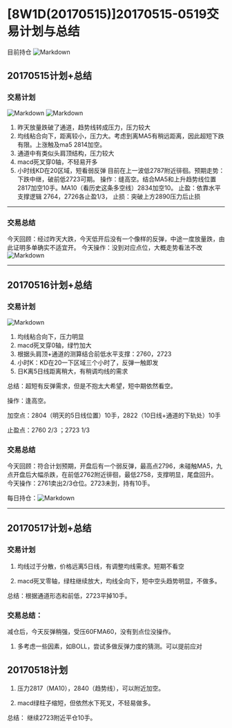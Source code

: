 # [8W1D(20170515)]20170515-0519交易计划与总结
目前持仓
![Markdown](http://i2.muimg.com/590848/df907980685a7ad8.png)
## 20170515计划+总结
### 交易计划
![Markdown](http://i4.buimg.com/590848/b53307207b503f26.png)
![Markdown](http://i2.muimg.com/590848/e14928004255c3db.png)
1. 昨天放量跌破了通道，趋势线转成压力，压力较大
2. 均线粘合向下，距离较小，压力大。考虑到离MA5有稍远距离，因此超短下跌有限。上涨触及ma5 2814加空。
3. 通道中有类似头肩顶结构，压力较大
4. macd死叉穿0轴，不轻易开多
5. 小时线KD在20区域，短看弱反弹
目前在上一波低2787附近徘徊。预期走势：下跌中继，破前低2723可期。
操作：缝高空。结合MA5和上升趋势线位置 2817加空10手。MA10（看历史这条多空线）2834加空10。
止盈：依靠水平支撑逻辑 2764，2726各止盈1/3，
止损：突破上方2890压力后止损
---

### 交易总结
今天回顾：经过昨天大跌，今天低开后没有一个像样的反弹，中途一度放量跌，由此证明多单确实不适宜开。
今天操作：没到对应点位，大概走势看法不改
![Markdown](http://i2.muimg.com/590848/df194cfd9b9a26f5.png)

---

## 20170516计划+总结
### 交易计划
![Markdown](http://i2.muimg.com/590848/c56b2ba9b88b6a45.png)
1. 均线粘合向下，压力明显
2. macd死叉穿0轴，绿竹加大
3. 根据头肩顶+通道的测算结合前低水平支撑：2760，2723
4. 小时K：KD在20一下区域三个小时了，反弹一触即发
5. 日K离5日线距离稍大，有稍调均线的需求

总结：超短有反弹需求，但是不抱太大希望，短中期依然看空。

操作：逢高空。

加空点：2804（明天的5日线位置）10手，2822（10日线+通道的下轨处）10手

止盈点：2760 2/3 ；2723 1/3

### 交易总结

今天回顾：符合计划预期，开盘后有一个弱反弹，最高点2796，未碰触MA5，九点开盘后大幅杀跌，在前低2762附近徘徊，最低2758，支撑明显，尾盘回升。
今天操作：2761卖出2/3仓位。2723未到，持有10手。

每日持仓：![Markdown](http://i1.piimg.com/590848/bcd8aece2ca06075.png)

---

## 20170517计划+总结
### 交易计划

1. 均线过于分散，价格远离5日线，有调整均线需求。短期不看空

2. macd死叉零轴，绿柱继续放大，均线全向下，短中空头趋势明显，不做多。

总结：根据通道形态和前低，2723平掉10手。

### 交易总结：
减仓后，今天反弹稍强，受压60FMA60，没有到点位没操作。
1. 多考虑一些因素，如BOLL，尝试多做反弹力度的猜测。可以提前应对

## 20170518计划

1. 压力2817（MA10），2840（趋势线），可以附近加空。

2. macd绿柱子缩短，但依然水下死叉，不轻易做多。

总结：
继续2723附近平仓10手。
